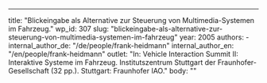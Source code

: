 ---
  title: "Blickeingabe als Alternative zur Steuerung von Multimedia-Systemen im Fahrzeug."
  wp_id: 307
  slug: "blickeingabe-als-alternative-zur-steuerung-von-multimedia-systemen-im-fahrzeug"
  year: 2005
  authors: 
    - 
      internal_author_de: "/de/people/frank-heidmann"
      internal_author_en: "/en/people/frank-heidmann"
  outlet: "In: Vehicle Interaction Summit II: Interaktive Systeme im Fahrzeug. Institutszentrum Stuttgart der Fraunhofer-Gesellschaft (32 pp.). Stuttgart: Fraunhofer IAO."
  body: ""
